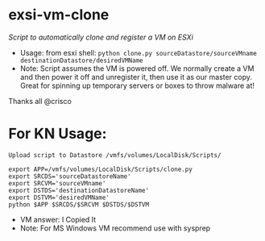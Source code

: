 # exsi-vm-clone
*Script to automatically clone and register a VM on ESXi*
- Usage: from esxi shell: `python clone.py sourceDatastore/sourceVMname destinationDatastore/desiredVMName`
- Note: Script assumes the VM is powered off. We normally create a VM and then power it off and unregister it, then use it as our master copy. Great for spinning up temporary servers or boxes to throw malware at!

Thanks all
@crisco


# For KN Usage:
```
Upload script to Datastore /vmfs/volumes/LocalDisk/Scripts/

export APP=/vmfs/volumes/LocalDisk/Scripts/clone.py
export SRCDS='sourceDatastoreName'
export SRCVM='sourceVMname'
export DSTDS='destinationDatastoreName'
export DSTVM='desiredVMName'
python $APP $SRCDS/$SRCVM $DSTDS/$DSTVM
```

- VM answer: I Copied It
- Note: For MS Windows VM recommend use with sysprep
